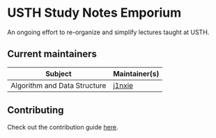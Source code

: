 # USTH Study Notes Emporium

An ongoing effort to re-organize and simplify lectures taught at USTH.

## Current maintainers

Subject | Maintainer(s)
------- | -------------
Algorithm and Data Structure | [j1nxie](https://github.com/j1nxie)

## Contributing

Check out the contribution guide [here](CONTRIBUTING.md).
